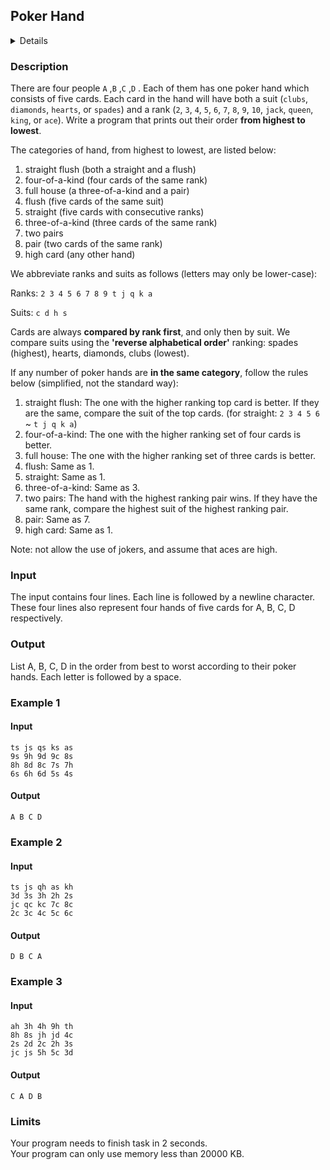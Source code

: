 ## Poker Hand
<details>
<summary>Details</summary>

Level: Hard  
Tags: If/else, Array, Function  
Problem ID: [ShUa4ZRARwZj](https://ckj.imslab.org/#/problems/ShUa4ZRARwZj)  
</details>

### Description
There are four people `A` ,`B` ,`C` ,`D` . Each of them has one poker hand which consists of five cards. Each card in the hand will have both a suit (`clubs`, `diamonds`, `hearts`, or `spades`) and a rank (`2`, `3`, `4`, `5`, `6`, `7`, `8`, `9`, `10`, `jack`, `queen`, `king`, or `ace`). Write a program that prints out their order **from highest to lowest**.

The categories of hand, from highest to lowest, are listed below:

1. straight flush (both a straight and a flush)
2. four-of-a-kind (four cards of the same rank)
3. full house (a three-of-a-kind and a pair)
4. flush (five cards of the same suit)
5. straight (five cards with consecutive ranks)
6. three-of-a-kind (three cards of the same rank)
7. two pairs
8. pair (two cards of the same rank)
9. high card (any other hand)

We abbreviate ranks and suits as follows (letters may only be lower-case):

Ranks: `2 3 4 5 6 7 8 9 t j q k a`

Suits: `c d h s`

Cards are always **compared by rank first**, and only then by suit. We compare suits using the **'reverse alphabetical order'** ranking: spades (highest), hearts, diamonds, clubs (lowest).

If any number of poker hands are **in the same category**, follow the rules below (simplified, not the standard way):

1. straight flush: The one with the higher ranking top card is better. If they are the same, compare the suit of the top cards. (for straight: `2 3 4 5 6` ~ `t j q k a`)
2. four-of-a-kind: The one with the higher ranking set of four cards is better.
3. full house: The one with the higher ranking set of three cards is better.
4. flush: Same as 1.
5. straight: Same as 1.
6. three-of-a-kind: Same as 3.
7. two pairs: The hand with the highest ranking pair wins. If they have the same rank, compare the highest suit of the highest ranking pair.
8. pair: Same as 7.
9. high card: Same as 1.

Note: not allow the use of jokers, and assume that aces are high.


### Input
The input contains four lines. Each line is followed by a newline character. These four lines also represent four hands of five cards for A, B, C, D respectively. 
### Output
List A, B, C, D in the order from best to worst according to their poker hands. Each letter is followed by a space.

### Example 1
#### Input
```
ts js qs ks as
9s 9h 9d 9c 8s
8h 8d 8c 7s 7h
6s 6h 6d 5s 4s

```
#### Output
```
A B C D 
```

### Example 2
#### Input
```
ts js qh as kh
3d 3s 3h 2h 2s
jc qc kc 7c 8c
2c 3c 4c 5c 6c

```
#### Output
```
D B C A 
```

### Example 3
#### Input
```
ah 3h 4h 9h th
8h 8s jh jd 4c
2s 2d 2c 2h 3s
jc js 5h 5c 3d

```
#### Output
```
C A D B 
```

### Limits
Your program needs to finish task in 2 seconds.  
Your program can only use memory less than 20000 KB.  
